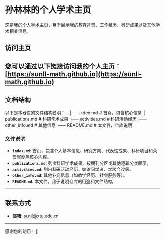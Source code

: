 # 孙林林的个人学术主页

这是我的个人学术主页，用于展示我的教育背景、工作经历、科研成果以及其他学术相关信息。

## 访问主页
您可以通过以下链接访问我的个人主页：
[https://sunll-math.github.io](https://sunll-math.github.io) 
---

## 文档结构
以下是本仓库的文件结构说明：
.
├── index.md               # 首页，包含核心信息
├── publications.md        # 科研学术成果
├── activities.md          # 科研活动经历
├── other_info.md          # 其他信息
└── README.md              # 本文件，仓库说明


### 文件说明
- **`index.md`**: 首页，包含个人基本信息、研究方向、代表性成果、科研项目和荣誉奖励等核心内容。
- **`publications.md`**: 列出科研学术成果，按期刊分区或其他逻辑分类展示。
- **`activities.md`**: 列出科研活动经历，如访问学者、学术会议等。
- **`other_info.md`**: 其他补充信息（如教学经历、社会服务等）。
- **`README.md`**: 本文件，用于说明仓库的用途和文件结构。

---


## 联系方式
- **邮箱**: sunll@xtu.edu.cn  

---

感谢您的访问！🎉

